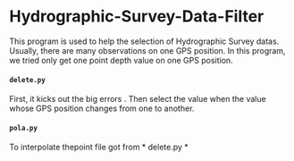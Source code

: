 # Hydrographic-Survey-Data-Filter
This program is used to help the selection of Hydrographic Survey datas. 
Usually, there are many observations on one GPS position.
In this program, we tried only get one point depth value on one GPS position.

#### `delete.py`

First, it kicks out the big errors . Then select the value when the value whose GPS position changes from one to another.


#### `pola.py`
To interpolate thepoint file got from * delete.py *

